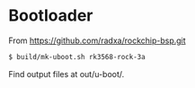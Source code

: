 # Bootloader

From https://github.com/radxa/rockchip-bsp.git

```sh
$ build/mk-uboot.sh rk3568-rock-3a
```

Find output files at out/u-boot/.
